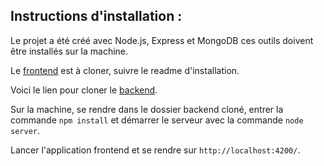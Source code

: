 ## Instructions d'installation :


Le projet a été créé avec Node.js, Express et MongoDB ces outils doivent être installés sur la machine.

Le [frontend](https://github.com/OpenClassrooms-Student-Center/dwj-projet6.git) est à cloner, suivre le readme d'installation.

Voici le lien pour cloner le [backend](https://github.com/AlavaB/So-Pekocko.git). 

Sur la machine, se rendre dans le dossier backend cloné, entrer la commande `npm install` et démarrer le serveur avec la commande `node server`.

Lancer l'application frontend et se rendre sur `http://localhost:4200/`. 